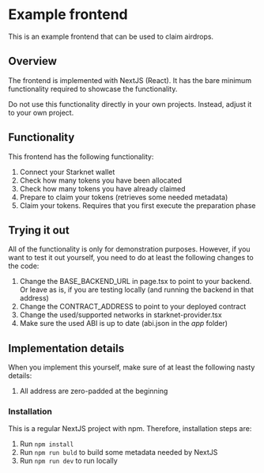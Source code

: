 # Example frontend

This is an example frontend that can be used to claim airdrops.

## Overview

The frontend is implemented with NextJS (React). It has the bare minimum functionality required to showcase the functionality.

Do not use this functionality directly in your own projects. Instead, adjust it to your own project.

## Functionality

This frontend has the following functionality:

1. Connect your Starknet wallet
1. Check how many tokens you have been allocated
1. Check how many tokens you have already claimed
1. Prepare to claim your tokens (retrieves some needed metadata)
1. Claim your tokens. Requires that you first execute the preparation phase

## Trying it out

All of the functionality is only for demonstration purposes. However, if you want to test it out yourself, you need to do at least the following changes to the code:

1. Change the BASE_BACKEND_URL in page.tsx to point to your backend. Or leave as is, if you are testing locally (and running the backend in that address)
1. Change the CONTRACT_ADDRESS to point to your deployed contract
1. Change the used/supported networks in starknet-provider.tsx
1. Make sure the used ABI is up to date (abi.json in the _app_ folder)

## Implementation details

When you implement this yourself, make sure of at least the following nasty details:

1. All address are zero-padded at the beginning

### Installation

This is a regular NextJS project with npm. Therefore, installation steps are:

1. Run `npm install`
1. Run `npm run buld` to build some metadata needed by NextJS
1. Run `npm run dev` to run locally

